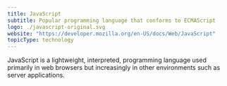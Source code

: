 ```yaml
---
title: JavaScript
subtitle: Popular programming language that conforms to ECMAScript
logo: ./javascript-original.svg
website: "https://developer.mozilla.org/en-US/docs/Web/JavaScript"
topicType: technology
---
```


JavaScript is a lightweight, interpreted, programming language used primarily in web browsers but increasingly in other environments such as server applications.
